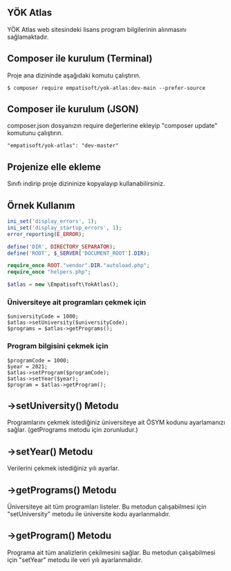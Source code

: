 ## YÖK Atlas
YÖK Atlas web sitesindeki lisans program bilgilerinin alınmasını sağlamaktadır.

## Composer ile kurulum (Terminal)
Proje ana dizininde aşağıdaki komutu çalıştırın.
```
$ composer require empatisoft/yok-atlas:dev-main --prefer-source
```
## Composer ile kurulum (JSON)
composer.json dosyanızın require değerlerine ekleyip "composer update" komutunu çalıştırın.
```
"empatisoft/yok-atlas": "dev-master"
```
## Projenize elle ekleme
Sınıfı indirip proje dizininize kopyalayıp kullanabilirsiniz.

## Örnek Kullanım

```php
ini_set('display_errors', 1);
ini_set('display_startup_errors', 1);
error_reporting(E_ERROR);

define('DIR', DIRECTORY_SEPARATOR);
define('ROOT', $_SERVER['DOCUMENT_ROOT'].DIR);

require_once ROOT."vendor".DIR."autoload.php";
require_once "helpers.php";

$atlas = new \Empatisoft\YokAtlas();
```

### Üniversiteye ait programları çekmek için

```
$universityCode = 1000;
$atlas->setUniversity($universityCode);
$programs = $atlas->getPrograms();
```

### Program bilgisini çekmek için

```
$programCode = 1000;
$year = 2021;
$atlas->setProgram($programCode);
$atlas->setYear($year);
$program = $atlas->getProgram();
```

## ->setUniversity() Metodu
Programlarını çekmek istediğiniz üniversiteye ait ÖSYM kodunu ayarlamanızı sağlar. (getPrograms metodu için zorunludur.)

## ->setYear() Metodu
Verilerini çekmek istediğiniz yılı ayarlar.

## ->getPrograms() Metodu
Üniversiteye ait tüm programları listeler. Bu metodun çalışabilmesi için "setUniversity" metodu ile üniversite kodu ayarlanmalıdır.

## ->getProgram() Metodu
Programa ait tüm analizlerin çekilmesini sağlar. Bu metodun çalışabilmesi için "setYear" metodu ile veri yılı ayarlanmalıdır.